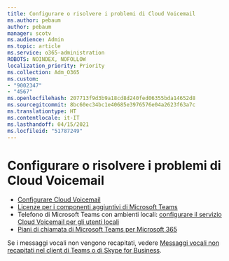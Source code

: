 ```yaml
---
title: Configurare o risolvere i problemi di Cloud Voicemail
ms.author: pebaum
author: pebaum
manager: scotv
ms.audience: Admin
ms.topic: article
ms.service: o365-administration
ROBOTS: NOINDEX, NOFOLLOW
localization_priority: Priority
ms.collection: Adm_O365
ms.custom:
- "9002347"
- "4567"
ms.openlocfilehash: 207713f9d3b9a18cd8d240fed06355bda14652d8
ms.sourcegitcommit: 8bc60ec34bc1e40685e3976576e04a2623f63a7c
ms.translationtype: HT
ms.contentlocale: it-IT
ms.lasthandoff: 04/15/2021
ms.locfileid: "51787249"
---
```

# <a name="set-up-or-troubleshoot-cloud-voicemail"></a>Configurare o risolvere i problemi di Cloud Voicemail

- [Configurare Cloud Voicemail](https://docs.microsoft.com/microsoftteams/set-up-phone-system-voicemail) 
- [Licenze per i componenti aggiuntivi di Microsoft Teams](https://docs.microsoft.com/microsoftteams/teams-add-on-licensing/microsoft-teams-add-on-licensing) 
- Telefono di Microsoft Teams con ambienti locali: [configurare il servizio Cloud Voicemail per gli utenti locali](https://docs.microsoft.com/skypeforbusiness/hybrid/configure-cloud-voicemail) 
- [Piani di chiamata di Microsoft Teams per Microsoft 365](https://docs.microsoft.com//microsoftteams/calling-plans-for-office-365) 

Se i messaggi vocali non vengono recapitati, vedere [Messaggi vocali non recapitati nel client di Teams o di Skype for Business](https://docs.microsoft.com/SkypeForBusiness/troubleshoot/hybrid-phone-system/voicemails-not-delivered).